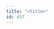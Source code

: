 ```yaml
---
title: "<title>"
id: 437
---
```


<title>
<source> http://www.fool.com/investing/2017/01/30/are-americas-airlines-under-cyberattack.aspx#ixzz4XL9d74jj </source>
<date> 2017_01_31 </date>
<text>
For the second time in a week, a major U.S. airline grounded its fleet after its computer systems stopped working.
The latest incident involved Delta Air Lines (NYSE:DAL), which canceled 170 flights on Sunday and another 110 on Monday because its "essential IT systems went down" over the weekend.
The issue at Delta Air Lines alone doesn't seem suspicious -- computers fail all the time.
But there are two things that could lead one to wonder if there's more to this than meets the eye.
The first is that Delta isn't just some guy like me sitting at home who doesn't know a thing about computers.
It generates over $40 billion worth of revenue each year.
The point is, Delta has plenty of resources to ensure that its systems don't just "stop working."
The second piece of the puzzle is that Delta's issues come one week after a similarly ambiguous glitch brought down the computer system at United Airlines, a subsidiary of United Continental Holdings (NYSE:UAL).
Like Delta, United Airlines has tens of thousands of employees and earns tens of billions of dollars in annual revenue.
While it's impossible to say for sure if there's a connection between these two incidents, as neither company has explained why their computers crashed, there's reason to be suspicious that they weren't simply innocent failures of technology.
In the course of researching cyber-threats to banks, I spoke last week with John Carlin, the former assistant attorney general for national security at the Department of Justice and one-time chief of staff at the FBI.
There are few people who know as much about cyber-threats today as Carlin, as is clear if you watch his appearance on The Charlie Rose Show here.
Carlin pointed out both to me and to Rose that cyber attacks are waged against the American government and companies all the time.
At the FBI, they even have a room with an enormous monitor mounted on the wall that tracks attacks in real time.
One of the stories Carlin shared was about the time that the People's Liberation Army of China was caught routinely hacking into American corporations' computers to steal trade secrets.
"One time they stole the pricing information from a solar company so they could price-dump," the former law-enforcement officer explained.
"To add insult to injury, when they were sued for doing so, they then stole the litigation strategy from [the solar company] as well."
The purpose of the attack wasn't to bring down the solar companies' systems, but those types of intrusions are just as common.
Hackers regularly break into systems and then bring them to a halt until the victims make ransom payments.
Or, in the case of a sustained cyber attack on four dozen U.S. banks from 2011 through 2013, which was traced back to the Iranian Revolutionary Guard, systems can be disrupted in retaliation for cyber attacks conducted by our own intelligence agencies, as news reports speculated at the time.
To get back to Delta Air Lines and United Airlines, then, it doesn't seem like an unreasonable stretch of the imagination to assume that the unexplained computer outages at the two companies weren't a coincidence at all, but instead the result of cyber attacks.
</text>



## Annotations

Annotation keys: content, sourcefile, cyberevent, info

<details>
<summary>Raw annotation JSON (preview)</summary>

```json
{
  "content": "For the second time in a week, a major U.S. airline grounded its fleet after its computer systems stopped working. The latest incident involved Delta Air Lines (NYSE:DAL), which canceled 170 flights on Sunday and another 110 on Monday because its \"essential IT systems went down\" over the weekend. The issue at Delta Air Lines alone doesn't seem suspicious -- computers fail all the time. But\u00a0there are two things that could lead one to wonder if there's more to this than meets the eye. The first is that Delta isn't just some guy like me sitting at home who doesn't know a thing about computers. It generates over $40 billion worth of revenue each year. The point is, Delta has plenty of resources to ensure that its systems don't just \"stop working.\" The second piece of the puzzle is that Delta's issues come one week after a similarly ambiguous glitch brought down the computer system at United Airlines, a subsidiary of United Continental Holdings (NYSE:UAL). Like Delta, United Airlines has tens of thousands of employees and earns tens of billions of dollars in annual revenue. While it's impossible to say for sure if there's a connection between these two incidents, as neither company has explained why their computers crashed, there's reason to be suspicious that they weren't simply innocent failures of technology. In the course of researching cyber-threats to banks, I spoke last week with\u00a0John Carlin, the former assistant attorney general for national security at the Department of Justice and one-time chief of staff at the FBI. There are few people who know as much about cyber-threats today as Carlin, as is clear if you watch his appearance on The Charlie Rose Show here. Carlin pointed out both to me and to Rose that cyber attacks are waged against the American government and companies all the time. At the FBI, they even have a room with an enormous monitor mounted on the wall that tracks attacks in real time. One of the stories Carlin shared was about the time that the People's Liberation Army of China was caught routinely hacking into American corporations' computers to steal trade secrets. \"One time they stole the pricing information from a solar company so they could price-dump,\" the former law-enforcement officer explained. \"To add insult to injury, when they were sued for doing so, they then stole the litigation strategy from [the solar company] as well.\" The purpose of the attack wasn't to bring down the solar companies' systems, but those types of intrusions are just as common. Hackers regularly break into systems and then bring them to a halt until the victims make ransom payments. Or, in the case of a sustained cyber attack on four dozen U.S. banks from 2011 through 2013, which was traced back to the Iranian Revolutionary Guard, systems can be disrupted in retaliation for cyber attacks conducted by our own intelligence agencies, as news reports speculated at the time. To get back to Delta Air Lines and United Airlines, then, it doesn't seem like an unreasonable stretch of the imagination to assume that the unexplained computer outages at the two companies weren't a coincidence at all, but instead the result of cyber attacks.",
  "sourcefile": "437.txt",
  "cyberevent": {
    "hopper": [
      {
        "index": 0,
        "relation": "Same",
        "events": [
          {
            "index": "E1",
            "type": "Attack",
            "realis": "Actual",
            "nugget": {
              "startOffset": 2102,
              "index": "T1",
              "endOffset": 2107,
              "text": "steal"
            },
            "argument": [
              {
                "index": "T2",
                "text": "trade secrets",
                "endOffset": 2121,
                "role": {
                  "type": "Compromised-Data"
                },
                "startOffset": 2108,
                "type": "Data"
              },
              {
                "index": "T4",
   
```
</details>
